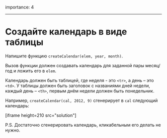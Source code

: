 importance: 4

---

# Создайте календарь в виде таблицы

Напишите функцию `createCalendar(elem, year, month)`.

Вызов функции должен создавать календарь для заданной пары месяц/год и ложить его в `elem`.

Календарь должен быть таблицей, где неделя - это `<tr>`, а день – это `<td>`. У таблицы должен быть заголовок с названиями дней недели, каждый день – `<th>`, первым днём недели должен быть понедельник.

Например, `createCalendar(cal, 2012, 9)` сгенерирует в `cal` следующий календарь:

[iframe height=210 src="solution"]

P.S. Достаточно сгенерировать календарь, кликабельным его делать не нужно.
